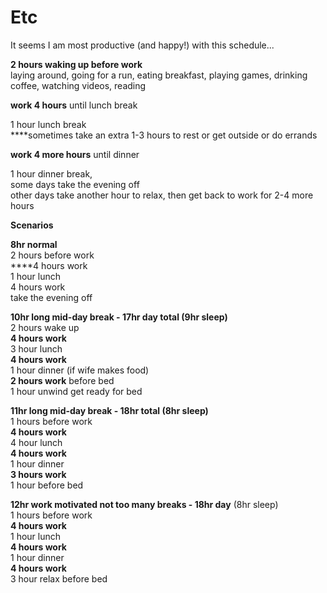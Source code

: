 # Etc

It seems I am most productive \(and happy!\) with this schedule...

**2 hours waking up before work**   
laying around, going for a run, eating breakfast, playing games, drinking coffee, watching videos, reading

**work 4 hours** until lunch break

1 hour lunch break  
****sometimes take an extra 1-3 hours to rest or get outside or do errands

**work 4 more hours** until dinner

1 hour dinner break,  
some days take the evening off  
other days take another hour to relax, then get back to work for 2-4 more hours

**Scenarios**

**8hr normal**  
2 hours before work  
****4 hours work  
1 hour lunch  
4 hours work  
take the evening off

**10hr long mid-day break - 17hr day total \(9hr sleep\)**  
2 hours wake up  
**4 hours work**  
3 hour lunch  
**4 hours work**  
1 hour dinner \(if wife makes food\)  
**2 hours work** before bed  
1 hour unwind get ready for bed

**11hr long mid-day break - 18hr total \(8hr sleep\)**  
1 hours before work  
**4 hours work**  
4 hour lunch  
**4 hours work**  
1 hour dinner  
**3 hours work**  
1 hour before bed

**12hr work motivated not too many breaks - 18hr day** \(8hr sleep\)  
1 hours before work  
**4 hours work**  
1 hour lunch  
**4 hours work**  
1 hour dinner  
**4 hours work**  
3 hour relax before bed


